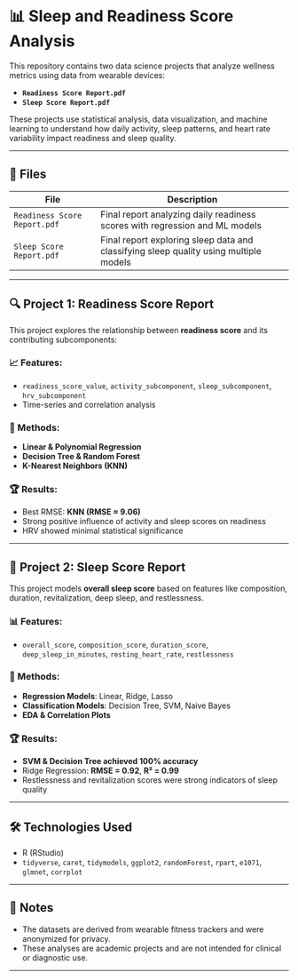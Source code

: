 # 📊 Sleep and Readiness Score Analysis

This repository contains two data science projects that analyze wellness metrics using data from wearable devices:

- **`Readiness Score Report.pdf`**  
- **`Sleep Score Report.pdf`**

These projects use statistical analysis, data visualization, and machine learning to understand how daily activity, sleep patterns, and heart rate variability impact readiness and sleep quality.

---

## 📁 Files

| File                         | Description                                                      |
|-----------------------------|------------------------------------------------------------------|
| `Readiness Score Report.pdf`| Final report analyzing daily readiness scores with regression and ML models |
| `Sleep Score Report.pdf`    | Final report exploring sleep data and classifying sleep quality using multiple models |

---

## 🔍 Project 1: Readiness Score Report

This project explores the relationship between **readiness score** and its contributing subcomponents:

### 📈 Features:
- `readiness_score_value`, `activity_subcomponent`, `sleep_subcomponent`, `hrv_subcomponent`
- Time-series and correlation analysis

### 🧪 Methods:
- **Linear & Polynomial Regression**
- **Decision Tree & Random Forest**
- **K-Nearest Neighbors (KNN)**

### 🏆 Results:
- Best RMSE: **KNN (RMSE ≈ 9.06)**
- Strong positive influence of activity and sleep scores on readiness
- HRV showed minimal statistical significance

---

## 🌙 Project 2: Sleep Score Report

This project models **overall sleep score** based on features like composition, duration, revitalization, deep sleep, and restlessness.

### 📊 Features:
- `overall_score`, `composition_score`, `duration_score`, `deep_sleep_in_minutes`, `resting_heart_rate`, `restlessness`

### 🧪 Methods:
- **Regression Models**: Linear, Ridge, Lasso
- **Classification Models**: Decision Tree, SVM, Naive Bayes
- **EDA & Correlation Plots**

### 🏆 Results:
- **SVM & Decision Tree achieved 100% accuracy**
- Ridge Regression: **RMSE = 0.92**, **R² = 0.99**
- Restlessness and revitalization scores were strong indicators of sleep quality

---

## 🛠️ Technologies Used

- R (RStudio)
- `tidyverse`, `caret`, `tidymodels`, `ggplot2`, `randomForest`, `rpart`, `e1071`, `glmnet`, `corrplot`

---

## 📌 Notes

- The datasets are derived from wearable fitness trackers and were anonymized for privacy.
- These analyses are academic projects and are not intended for clinical or diagnostic use.

---
